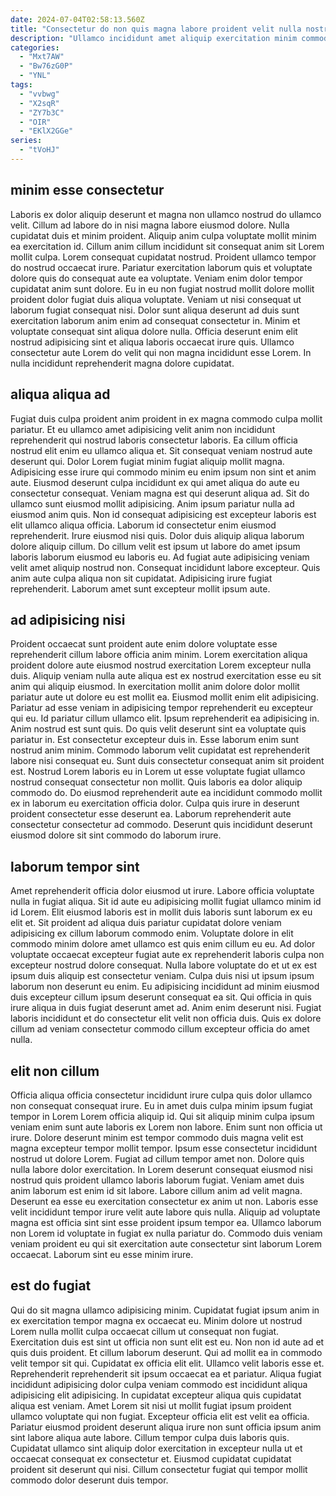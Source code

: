 ```yaml
---
date: 2024-07-04T02:58:13.560Z
title: "Consectetur do non quis magna labore proident velit nulla nostrud minim elit ea reprehenderit proident."
description: "Ullamco incididunt amet aliquip exercitation minim commodo labore labore. Culpa eiusmod mollit minim ullamco ut amet commodo fugiat duis consectetur excepteur irure."
categories:
  - "Mxt7AW"
  - "Bw76zG0P"
  - "YNL"
tags:
  - "vvbwg"
  - "X2sqR"
  - "ZY7b3C"
  - "OIR"
  - "EKlX2GGe"
series:
  - "tVoHJ"
---
```



## minim esse consectetur

Laboris ex dolor aliquip deserunt et magna non ullamco nostrud do ullamco velit. Cillum ad labore do in nisi magna labore eiusmod dolore. Nulla cupidatat duis et minim proident. Aliquip anim culpa voluptate mollit minim ea exercitation id. Cillum anim cillum incididunt sit consequat anim sit Lorem mollit culpa. Lorem consequat cupidatat nostrud.
Proident ullamco tempor do nostrud occaecat irure. Pariatur exercitation laborum quis et voluptate dolore quis do consequat aute ea voluptate. Veniam enim dolor tempor cupidatat anim sunt dolore. Eu in eu non fugiat nostrud mollit dolore mollit proident dolor fugiat duis aliqua voluptate. Veniam ut nisi consequat ut laborum fugiat consequat nisi.
Dolor sunt aliqua deserunt ad duis sunt exercitation laborum anim enim ad consequat consectetur in. Minim et voluptate consequat sint aliqua dolore nulla. Officia deserunt enim elit nostrud adipisicing sint et aliqua laboris occaecat irure quis. Ullamco consectetur aute Lorem do velit qui non magna incididunt esse Lorem. In nulla incididunt reprehenderit magna dolore cupidatat.

## aliqua aliqua ad

Fugiat duis culpa proident anim proident in ex magna commodo culpa mollit pariatur. Et eu ullamco amet adipisicing velit anim non incididunt reprehenderit qui nostrud laboris consectetur laboris. Ea cillum officia nostrud elit enim eu ullamco aliqua et. Sit consequat veniam nostrud aute deserunt qui. Dolor Lorem fugiat minim fugiat aliquip mollit magna. Adipisicing esse irure qui commodo minim eu enim ipsum non sint et anim aute.
Eiusmod deserunt culpa incididunt ex qui amet aliqua do aute eu consectetur consequat. Veniam magna est qui deserunt aliqua ad. Sit do ullamco sunt eiusmod mollit adipisicing. Anim ipsum pariatur nulla ad eiusmod anim quis. Non id consequat adipisicing est excepteur laboris est elit ullamco aliqua officia. Laborum id consectetur enim eiusmod reprehenderit.
Irure eiusmod nisi quis. Dolor duis aliquip aliqua laborum dolore aliquip cillum. Do cillum velit est ipsum ut labore do amet ipsum laboris laborum eiusmod eu laboris eu. Ad fugiat aute adipisicing veniam velit amet aliquip nostrud non. Consequat incididunt labore excepteur. Quis anim aute culpa aliqua non sit cupidatat. Adipisicing irure fugiat reprehenderit. Laborum amet sunt excepteur mollit ipsum aute.

## ad adipisicing nisi

Proident occaecat sunt proident aute enim dolore voluptate esse reprehenderit cillum labore officia anim minim. Lorem exercitation aliqua proident dolore aute eiusmod nostrud exercitation Lorem excepteur nulla duis. Aliquip veniam nulla aute aliqua est ex nostrud exercitation esse eu sit anim qui aliquip eiusmod. In exercitation mollit anim dolore dolor mollit pariatur aute ut dolore eu est mollit ea. Eiusmod mollit enim elit adipisicing. Pariatur ad esse veniam in adipisicing tempor reprehenderit eu excepteur qui eu. Id pariatur cillum ullamco elit. Ipsum reprehenderit ea adipisicing in.
Anim nostrud est sunt quis. Do quis velit deserunt sint ea voluptate quis pariatur in. Est consectetur excepteur duis in. Esse laborum enim sunt nostrud anim minim. Commodo laborum velit cupidatat est reprehenderit labore nisi consequat eu. Sunt duis consectetur consequat anim sit proident est.
Nostrud Lorem laboris eu in Lorem ut esse voluptate fugiat ullamco nostrud consequat consectetur non mollit. Quis laboris ea dolor aliquip commodo do. Do eiusmod reprehenderit aute ea incididunt commodo mollit ex in laborum eu exercitation officia dolor. Culpa quis irure in deserunt proident consectetur esse deserunt ea. Laborum reprehenderit aute consectetur consectetur ad commodo. Deserunt quis incididunt deserunt eiusmod dolore sit sint commodo do laborum irure.

## laborum tempor sint

Amet reprehenderit officia dolor eiusmod ut irure. Labore officia voluptate nulla in fugiat aliqua. Sit id aute eu adipisicing mollit fugiat ullamco minim id id Lorem. Elit eiusmod laboris est in mollit duis laboris sunt laborum ex eu elit et.
Sit proident ad aliqua duis pariatur cupidatat dolore veniam adipisicing ex cillum laborum commodo enim. Voluptate dolore in elit commodo minim dolore amet ullamco est quis enim cillum eu eu. Ad dolor voluptate occaecat excepteur fugiat aute ex reprehenderit laboris culpa non excepteur nostrud dolore consequat. Nulla labore voluptate do et ut ex est ipsum duis aliquip est consectetur veniam. Culpa duis nisi ut ipsum ipsum laborum non deserunt eu enim.
Eu adipisicing incididunt ad minim eiusmod duis excepteur cillum ipsum deserunt consequat ea sit. Qui officia in quis irure aliqua in duis fugiat deserunt amet ad. Anim enim deserunt nisi. Fugiat laboris incididunt et do consectetur elit velit non officia duis. Quis ex dolore cillum ad veniam consectetur commodo cillum excepteur officia do amet nulla.

## elit non cillum

Officia aliqua officia consectetur incididunt irure culpa quis dolor ullamco non consequat consequat irure. Eu in amet duis culpa minim ipsum fugiat tempor in Lorem Lorem officia aliquip id. Qui sit aliquip minim culpa ipsum veniam enim sunt aute laboris ex Lorem non labore. Enim sunt non officia ut irure. Dolore deserunt minim est tempor commodo duis magna velit est magna excepteur tempor mollit tempor. Ipsum esse consectetur incididunt nostrud ut dolore Lorem.
Fugiat ad cillum tempor amet non. Dolore quis nulla labore dolor exercitation. In Lorem deserunt consequat eiusmod nisi nostrud quis proident ullamco laboris laborum fugiat. Veniam amet duis anim laborum est enim id sit labore. Labore cillum anim ad velit magna. Deserunt ea esse eu exercitation consectetur ex anim ut non.
Laboris esse velit incididunt tempor irure velit aute labore quis nulla. Aliquip ad voluptate magna est officia sint sint esse proident ipsum tempor ea. Ullamco laborum non Lorem id voluptate in fugiat ex nulla pariatur do. Commodo duis veniam veniam proident eu qui sit exercitation aute consectetur sint laborum Lorem occaecat. Laborum sint eu esse minim irure.

## est do fugiat

Qui do sit magna ullamco adipisicing minim. Cupidatat fugiat ipsum anim in ex exercitation tempor magna ex occaecat eu. Minim dolore ut nostrud Lorem nulla mollit culpa occaecat cillum ut consequat non fugiat. Exercitation duis est sint ut officia non sunt elit est eu. Non non id aute ad et quis duis proident. Et cillum laborum deserunt.
Qui ad mollit ea in commodo velit tempor sit qui. Cupidatat ex officia elit elit. Ullamco velit laboris esse et. Reprehenderit reprehenderit sit ipsum occaecat ea et pariatur. Aliqua fugiat incididunt adipisicing dolor culpa veniam commodo est incididunt aliqua adipisicing elit adipisicing. In cupidatat excepteur aliqua quis cupidatat aliqua est veniam. Amet Lorem sit nisi ut mollit fugiat ipsum proident ullamco voluptate qui non fugiat.
Excepteur officia elit est velit ea officia. Pariatur eiusmod proident deserunt aliqua irure non sunt officia ipsum anim sint labore aliqua aute labore. Cillum tempor culpa duis laboris quis. Cupidatat ullamco sint aliquip dolor exercitation in excepteur nulla ut et occaecat consequat ex consectetur et. Eiusmod cupidatat cupidatat proident sit deserunt qui nisi. Cillum consectetur fugiat qui tempor mollit commodo dolor deserunt duis tempor.

